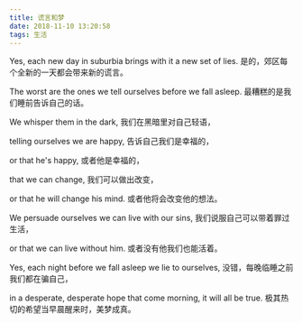 ```yaml
---
title: 谎言和梦
date: 2018-11-10 13:20:58
tags: 生活
---
```


Yes, each new day in suburbia brings with it a new set of lies. 
是的，郊区每个全新的一天都会带来新的谎言。

The worst are the ones we tell ourselves before we fall asleep. 
最糟糕的是我们睡前告诉自己的话。

We whisper them in the dark, 
我们在黑暗里对自己轻语，

telling ourselves we are happy, 
告诉自己我们是幸福的，

or that he's happy, 
或者他是幸福的，

that we can change, 
我们可以做出改变，

or that he will change his mind. 
或者他将会改变他的想法。

We persuade ourselves we can live with our sins, 
我们说服自己可以带着罪过生活，

or that we can live without him. 
或者没有他我们也能活着。

Yes, each night before we fall asleep we lie to ourselves, 
没错，每晚临睡之前我们都在骗自己，

in a desperate, desperate hope that come morning, it will all be true. 
极其热切的希望当早晨醒来时，美梦成真。
